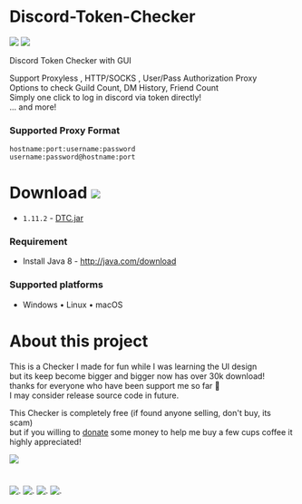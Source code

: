 # Discord-Token-Checker
![](https://img.shields.io/github/downloads/RANKTW/Discord-Token-Checker/total?label=Downloads)
![](https://img.shields.io/github/stars/RANKTW/Discord-Token-Checker)

Discord Token Checker with GUI

Support Proxyless , HTTP/SOCKS , User/Pass Authorization Proxy<br>
Options to check Guild Count, DM History, Friend Count<br>
Simply one click to log in discord via token directly!<br>
... and more!

### **Supported Proxy Format**
 `hostname:port:username:password`<br>
 `username:password@hostname:port`

# Download ![](https://img.shields.io/github/release/RANKTW/Discord-Token-Checker?label=Latest%20version)
  * `1.11.2` - [DTC.jar](https://github.com/RANKTW/Discord-Token-Checker/releases/latest/download/DTC.zip)<!-- or 
[DTC.exe](https://github.com/RANKTW/Discord-Token-Checker/releases/latest/download/DTC.exe)<br> -->

### **Requirement**
  * Install Java 8 - http://java.com/download

### **Supported platforms**
  * Windows • Linux • macOS

#  About this project

This is a Checker I made for fun while I was learning the UI design<br>
but its keep become bigger and bigger now has over 30k download!<br>
thanks for everyone who have been support me so far 🤗<br>
I may consider release source code in future.

This Checker is completely free (if found anyone selling, don't buy, its scam)<br>
but if you willing to [donate](https://tokenu.net/product/609bc4342fd11) some money to help me buy a few cups coffee it highly appreciated!

<a target="_blank" href="https://t.me/RANKTWTelegram">
 <img src="https://file.coffee/u/Ydy2_I0MHZql_IPczsbpE.gif">
</a>

#  

![.](https://user-images.githubusercontent.com/37373560/73079022-6b3d0d80-3efe-11ea-9dd3-64b23dd78555.png)
![.](https://file.coffee/u/74O8vJrOqL.gif)
![.](https://file.coffee/u/ug2VXgrHz.gif)
![.](https://file.coffee/u/1W0Euej9S9.png)
